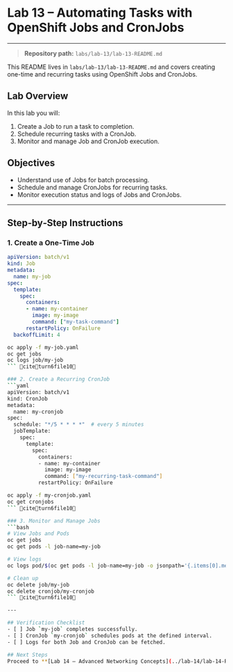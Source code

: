 # Lab 13 – Automating Tasks with OpenShift Jobs and CronJobs

---

> **Repository path:** `labs/lab-13/lab-13-README.md`

This README lives in `labs/lab-13/lab-13-README.md` and covers creating one-time and recurring tasks using OpenShift Jobs and CronJobs.

## Lab Overview
In this lab you will:
1. Create a Job to run a task to completion.
2. Schedule recurring tasks with a CronJob.
3. Monitor and manage Job and CronJob execution.

## Objectives
- Understand use of Jobs for batch processing.
- Schedule and manage CronJobs for recurring tasks.
- Monitor execution status and logs of Jobs and CronJobs.

---

## Step‑by‑Step Instructions

### 1. Create a One‑Time Job
```yaml
apiVersion: batch/v1
kind: Job
metadata:
  name: my-job
spec:
  template:
    spec:
      containers:
      - name: my-container
        image: my-image
        command: ["my-task-command"]
      restartPolicy: OnFailure
  backoffLimit: 4
```
```bash
oc apply -f my-job.yaml
oc get jobs
oc logs job/my-job
``` citeturn6file10

### 2. Create a Recurring CronJob
```yaml
apiVersion: batch/v1
kind: CronJob
metadata:
  name: my-cronjob
spec:
  schedule: "*/5 * * * *"  # every 5 minutes
  jobTemplate:
    spec:
      template:
        spec:
          containers:
          - name: my-container
            image: my-image
            command: ["my-recurring-task-command"]
          restartPolicy: OnFailure
```
```bash
oc apply -f my-cronjob.yaml
oc get cronjobs
``` citeturn6file10

### 3. Monitor and Manage Jobs
```bash
# View Jobs and Pods
oc get jobs
oc get pods -l job-name=my-job

# View logs
oc logs pod/$(oc get pods -l job-name=my-job -o jsonpath='{.items[0].metadata.name}')

# Clean up
oc delete job/my-job
oc delete cronjob/my-cronjob
``` citeturn6file10

---

## Verification Checklist
- [ ] Job `my-job` completes successfully.
- [ ] CronJob `my-cronjob` schedules pods at the defined interval.
- [ ] Logs for both Job and CronJob can be fetched.

## Next Steps
Proceed to **[Lab 14 – Advanced Networking Concepts](../lab-14/lab-14-README.md)** for network policy and service-mesh deep dive.
